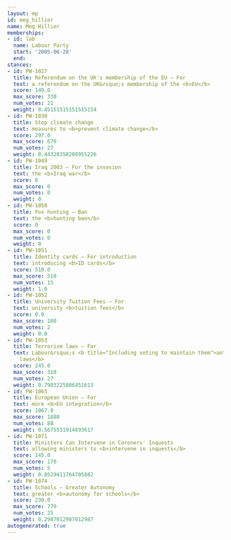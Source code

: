 ```yaml
---
layout: mp
id: meg_hillier
name: Meg Hillier
memberships:
- id: lab
  name: Labour Party
  start: '2005-06-28'
  end: 
stances:
- id: PW-1027
  title: Referendum on the UK's membership of the EU — For
  text: a referendum on the UK&rsquo;s membership of the <b>EU</b>
  score: 149.0
  max_score: 330
  num_votes: 21
  weight: 0.45151515151515154
- id: PW-1030
  title: Stop climate change
  text: measures to <b>prevent climate change</b>
  score: 297.0
  max_score: 670
  num_votes: 27
  weight: 0.44328358208955226
- id: PW-1049
  title: Iraq 2003 — For the invasion
  text: the <b>Iraq war</b>
  score: 0
  max_score: 0
  num_votes: 0
  weight: 0
- id: PW-1050
  title: Fox hunting — Ban
  text: the <b>hunting ban</b>
  score: 0
  max_score: 0
  num_votes: 0
  weight: 0
- id: PW-1051
  title: Identity cards — For introduction
  text: introducing <b>ID cards</b>
  score: 510.0
  max_score: 510
  num_votes: 15
  weight: 1.0
- id: PW-1052
  title: University Tuition Fees — For
  text: university <b>tuition fees</b>
  score: 0.0
  max_score: 100
  num_votes: 2
  weight: 0.0
- id: PW-1053
  title: Terrorism laws — For
  text: Labour&rsquo;s <b title="Including voting to maintain them">anti-terrorism
    laws</b>
  score: 245.0
  max_score: 310
  num_votes: 27
  weight: 0.7903225806451613
- id: PW-1065
  title: European Union — For
  text: more <b>EU integration</b>
  score: 1067.0
  max_score: 1880
  num_votes: 88
  weight: 0.5675531914893617
- id: PW-1071
  title: Ministers Can Intervene in Coroners' Inquests
  text: allowing ministers to <b>intervene in inquests</b>
  score: 145.0
  max_score: 170
  num_votes: 5
  weight: 0.8529411764705882
- id: PW-1074
  title: Schools — Greater Autonomy
  text: greater <b>autonomy for schools</b>
  score: 230.0
  max_score: 770
  num_votes: 25
  weight: 0.2987012987012987
autogenerated: true
---
```


